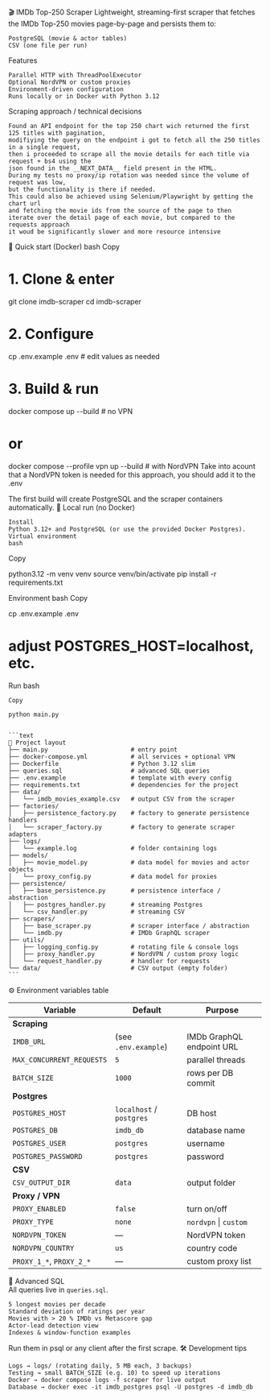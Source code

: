 🎬 IMDb Top-250 Scraper
Lightweight, streaming-first scraper that fetches the IMDb Top-250 movies page-by-page and persists them to:

    PostgreSQL (movie & actor tables)
    CSV (one file per run)

Features

    Parallel HTTP with ThreadPoolExecutor
    Optional NordVPN or custom proxies
    Environment-driven configuration
    Runs locally or in Docker with Python 3.12

Scraping approach / technical decisions

    Found an API endpoint for the top 250 chart wich returned the first 125 titles with pagination, 
    modifiying the query on the endpoint i got to fetch all the 250 titles in a single request, 
    then i proceeded to scrape all the movie details for each title via request + bs4 using the
    json found in the __NEXT_DATA__ field present in the HTML.
    During my tests no proxy/ip rotation was needed since the volume of request was low,
    but the functionality is there if needed.
    This could also be achieved using Selenium/Playwright by getting the chart url 
    and fetching the movie ids from the source of the page to then 
    iterate over the detail page of each movie, but compared to the requests approach 
    it woud be significantly slower and more resource intensive

🏁 Quick start (Docker)
bash
Copy

# 1. Clone & enter
git clone <repo-url> imdb-scraper
cd imdb-scraper

# 2. Configure
cp .env.example .env          # edit values as needed

# 3. Build & run
docker compose up --build     # no VPN
#   or
docker compose --profile vpn up --build  # with NordVPN
Take into acount that a NordVPN token is needed for this approach, you should add it to the .env

The first build will create PostgreSQL and the scraper containers automatically.
🔧 Local run (no Docker)

    Install
    Python 3.12+ and PostgreSQL (or use the provided Docker Postgres).
    Virtual environment
    bash

Copy

python3.12 -m venv venv
source venv/bin/activate
pip install -r requirements.txt

Environment
bash
Copy

cp .env.example .env
# adjust POSTGRES_HOST=localhost, etc.

Run
bash

    Copy

    python main.py

<pre lang="markdown"><code>
```text
📁 Project layout
├── main.py                       # entry point
├── docker-compose.yml            # all services + optional VPN
├── Dockerfile                    # Python 3.12 slim
├── queries.sql                   # advanced SQL queries
├── .env.example                  # template with every config
├── requirements.txt              # dependencies for the project
├── data/
│   └── imdb_movies_example.csv   # output CSV from the scraper
├── factories/
│   ├── persistence_factory.py    # factory to generate persistence handlers
│   └── scraper_factory.py        # factory to generate scraper adapters
├── logs/
│   └── example.log               # folder containing logs
├── models/
│   ├── movie_model.py            # data model for movies and actor objects
│   └── proxy_config.py           # data model for proxies
├── persistence/
│   ├── base_persistence.py       # persistence interface / abstraction
│   ├── postgres_handler.py       # streaming Postgres
│   └── csv_handler.py            # streaming CSV
├── scrapers/
│   ├── base_scraper.py           # scraper interface / abstraction
│   └── imdb.py                   # IMDb GraphQL scraper
├── utils/
│   ├── logging_config.py         # rotating file & console logs
│   ├── proxy_handler.py          # NordVPN / custom proxy logic
│   └── request_handler.py        # handler for requests
└── data/                         # CSV output (empty folder)
```
</code></pre>

⚙️ Environment variables table

| Variable                 | Default                       | Purpose                                      |
|--------------------------|------------------------------|----------------------------------------------|
| **Scraping**             |                              |                                              |
| `IMDB_URL`               | (see `.env.example`)         | IMDb GraphQL endpoint URL                    |
| `MAX_CONCURRENT_REQUESTS`| `5`                          | parallel threads                             |
| `BATCH_SIZE`             | `1000`                       | rows per DB commit                           |
| **Postgres**             |                              |                                              |
| `POSTGRES_HOST`          | `localhost` / `postgres`     | DB host                                      |
| `POSTGRES_DB`            | `imdb_db`                    | database name                                |
| `POSTGRES_USER`          | `postgres`                   | username                                     |
| `POSTGRES_PASSWORD`      | `postgres`                   | password                                     |
| **CSV**                  |                              |                                              |
| `CSV_OUTPUT_DIR`         | `data`                       | output folder                                |
| **Proxy / VPN**          |                              |                                              |
| `PROXY_ENABLED`          | `false`                      | turn on/off                                  |
| `PROXY_TYPE`             | `none`                       | `nordvpn` \| `custom`                        |
| `NORDVPN_TOKEN`          | —                            | NordVPN token                                |
| `NORDVPN_COUNTRY`        | `us`                         | country code                                 |
| `PROXY_1_*`, `PROXY_2_*` | —                            | custom proxy list                            |

🧪 Advanced SQL  
All queries live in `queries.sql`.

    5 longest movies per decade
    Standard deviation of ratings per year
    Movies with > 20 % IMDb vs Metascore gap
    Actor-lead detection view
    Indexes & window-function examples

Run them in psql or any client after the first scrape.
🛠️ Development tips

    Logs → logs/ (rotating daily, 5 MB each, 3 backups)
    Testing → small BATCH_SIZE (e.g. 10) to speed up iterations
    Docker → docker compose logs -f scraper for live output
    Database → docker exec -it imdb_postgres psql -U postgres -d imdb_db

